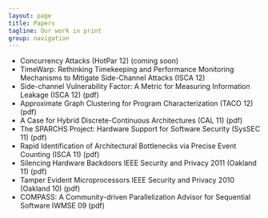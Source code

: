 ```yaml
---
layout: page
title: Papers
tagline: Our work in print
group: navigation
---
```


* Concurrency Attacks (HotPar 12) (coming soon) 
* TimeWarp: Rethinking Timekeeping and Performance Monitoring Mechanisms to Mitigate Side-Channel Attacks (ISCA 12)  
* Side-channel Vulnerability Factor: A Metric for Measuring Information Leakage (ISCA 12) (pdf) 
* Approximate Graph Clustering for Program Characterization (TACO 12) (pdf) 
* A Case for Hybrid Discrete-Continuous Architectures (CAL 11) (pdf) 
* The SPARCHS Project: Hardware Support for Software Security (SysSEC 11) (pdf) 
* Rapid Identification of Architectural Bottlenecks via Precise Event Counting (ISCA 11) (pdf) 
* Silencing Hardware Backdoors IEEE Security and Privacy 2011 (Oakland 11) (pdf) 
* Tamper Evident Microprocessors IEEE Security and Privacy 2010 (Oakland 10) (pdf) 
* COMPASS: A Community-driven Parallelization Advisor for Sequential Software IWMSE 09 (pdf)
